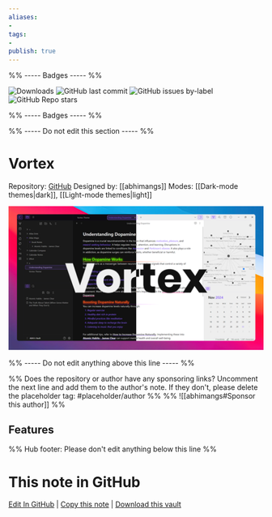 ```yaml
---
aliases:
- 
tags: 
- 
publish: true
---
```


%% ----- Badges ----- %%

![Downloads](https://img.shields.io/badge/downloads-160-573E7A?style=for-the-badge&logo=)
![GitHub last commit](https://img.shields.io/github/last-commit/abhimangs/obsidian-vortex?color=573E7A&label=last%20update&logo=github&style=for-the-badge)
![GitHub issues by-label](https://img.shields.io/github/issues/abhimangs/obsidian-vortex/help%20wanted?color=573E7A&logo=github&style=for-the-badge) 
![GitHub Repo stars](https://img.shields.io/github/stars/abhimangs/obsidian-vortex?color=573E7A&logo=github&style=for-the-badge)

%% ----- Badges ----- %%

%% ----- Do not edit this section ----- %%

# Vortex

Repository: [GitHub](https://github.com/abhimangs/obsidian-vortex)
Designed by: [[abhimangs]]
Modes: [[Dark-mode themes|dark]], [[Light-mode themes|light]]



![screenshot](https://github.com/abhimangs/obsidian-vortex/raw/HEAD/assets/cover.png)

%% ----- Do not edit anything above this line ----- %% 

%% Does the repository or author have any sponsoring links? Uncomment the next line and add them to the author's note. If they don't, please delete the placeholder tag: #placeholder/author %%
%% ![[abhimangs#Sponsor this author]] %%


## Features



%% Hub footer: Please don't edit anything below this line %%

# This note in GitHub

<span class="git-footer">[Edit In GitHub](https://github.dev/obsidian-community/obsidian-hub/blob/main/02%20-%20Community%20Expansions/02.05%20All%20Community%20Expansions/Themes/Vortex.md "git-hub-edit-note") | [Copy this note](https://raw.githubusercontent.com/obsidian-community/obsidian-hub/main/02%20-%20Community%20Expansions/02.05%20All%20Community%20Expansions/Themes/Vortex.md "git-hub-copy-note") | [Download this vault](https://github.com/obsidian-community/obsidian-hub/archive/refs/heads/main.zip "git-hub-download-vault") </span>
